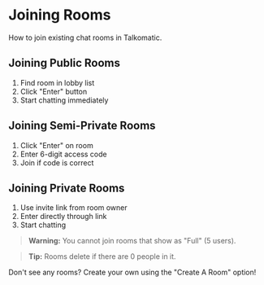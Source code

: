 # Joining Rooms

How to join existing chat rooms in Talkomatic.

## Joining Public Rooms
1. Find room in lobby list
2. Click "Enter" button
3. Start chatting immediately

## Joining Semi-Private Rooms
1. Click "Enter" on room
2. Enter 6-digit access code
3. Join if code is correct

## Joining Private Rooms
1. Use invite link from room owner
2. Enter directly through link
3. Start chatting

> **Warning:** You cannot join rooms that show as "Full" (5 users).

> **Tip:** Rooms delete if there are 0 people in it.

Don't see any rooms? Create your own using the "Create A Room" option!